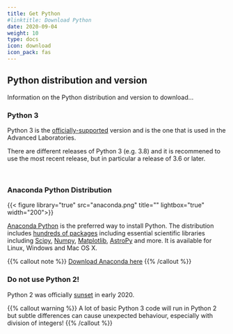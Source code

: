 ```yaml
---
title: Get Python
#linktitle: Download Python
date: 2020-09-04
weight: 10
type: docs
icon: download
icon_pack: fas
---
```


## Python distribution and version
Information on the Python distribution and version to download...

### Python 3

Python 3 is the [officially-supported](https://www.python.org) version
and is the one that is used in the Advanced Laboratories. 

There are different releases of Python 3 (e.g. 3.8) and it is recommened to use
the most recent release, but in particular a release of 3.6 or later.

<br/>

### Anaconda Python Distribution

{{< figure library="true" src="anaconda.png" title="" lightbox="true" width="200">}}

[Anaconda Python](https://anaconda.org) is the preferred way to install Python. The distribution includes
[hundreds of packages](https://docs.anaconda.com/anaconda/packages/pkg-docs/) including essential scientific
libraries including [Scipy](https://www.scipy.org), [Numpy](https://numpy.org),
[Matplotlib](https://matplotlib.org), [AstroPy](https://www.astropy.org) and more. It is available for
Linux, Windows and Mac OS X.

{{% callout note %}}
[Download Anaconda here](https://www.anaconda.com/products/individual)
{{% /callout %}}


### Do not use Python 2!

Python 2 was officially [sunset](https://www.python.org/doc/sunset-python-2/) in early 2020. 

{{% callout warning %}}
A lot of basic Python 3 code will run in Python 2 but subtle differences can cause unexpected behaviour, especially with division of integers!
{{% /callout %}}



